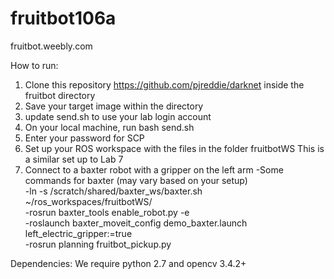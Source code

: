 # fruitbot106a

fruitbot.weebly.com 


How to run:

1) Clone this repository https://github.com/pjreddie/darknet inside the fruitbot directory
2) Save your target image within the directory
3) update send.sh to use your lab login account
4) On your local machine, run bash send.sh
5) Enter your password for SCP
6) Set up your ROS workspace with the files in the folder fruitbotWS 
    This is a similar set up to Lab 7
7) Connect to a baxter robot with a gripper on the left arm
    -Some commands for baxter (may vary based on your setup)   \
    -ln -s /scratch/shared/baxter_ws/baxter.sh ~/ros_workspaces/fruitbotWS/   \
    -rosrun baxter_tools enable_robot.py -e   \
    -roslaunch baxter_moveit_config demo_baxter.launch left_electric_gripper:=true  \
    -rosrun planning fruitbot_pickup.py   
    
Dependencies: We require python 2.7 and opencv 3.4.2+


